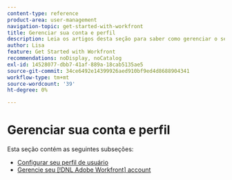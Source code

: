 ```yaml
---
content-type: reference
product-area: user-management
navigation-topic: get-started-with-workfront
title: Gerenciar sua conta e perfil
description: Leia os artigos desta seção para saber como gerenciar o seu [!DNL Workfront] conta e perfil do usuário.
author: Lisa
feature: Get Started with Workfront
recommendations: noDisplay, noCatalog
exl-id: 14528077-dbb7-41af-889a-18cab5135ae5
source-git-commit: 34ce6492e14399926aed910bf9ed4d8688904341
workflow-type: tm+mt
source-wordcount: '39'
ht-degree: 0%

---
```


# Gerenciar sua conta e perfil

Esta seção contém as seguintes subseções:

* [Configurar seu perfil de usuário](../../workfront-basics/manage-your-account-and-profile/configuring-your-user-profile/configure-user-profile.md)
* [Gerencie seu [!DNL Adobe Workfront] account](../../workfront-basics/manage-your-account-and-profile/managing-your-workfront-account/manage-workfront-account.md)
